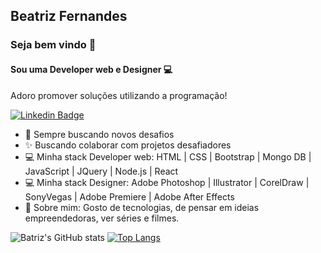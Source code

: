 ## Beatriz Fernandes
### Seja bem vindo 👋

#### Sou uma Developer web e Designer 💻<br/>
Adoro promover soluções utilizando a programação!<br/>

[![Linkedin Badge](https://img.shields.io/badge/-Beatriz-blue?style=flat-square&logo=Linkedin&logoColor=white&link=https://www.linkedin.com/in/beatriz-fernandes-7985a6202/)](https://www.linkedin.com/in/Beatriz-fernandes-7985a6202/)

- 🚀   Sempre buscando novos desafios<br/>
- ✨   Buscando colaborar com projetos desafiadores<br/>
- 💻   Minha stack Developer web: HTML | CSS | Bootstrap | Mongo DB | JavaScript | JQuery | Node.js | React<br/>
- 💻   Minha stack Designer: Adobe Photoshop | Illustrator | CorelDraw | SonyVegas | Adobe Premiere | Adobe After Effects<br/>
- 💬   Sobre mim: Gosto de tecnologias, de pensar em ideias empreendedoras, ver séries e filmes.

<!-- ![Snake animation](https://github.com/Juanfernandess/GuillaumeFalourd/blob/output/github-contribution-grid-snake.svg) -->

![Batriz's GitHub stats](https://github-readme-stats.vercel.app/api?username=BeatrizFernandes&show_icons=true&theme=radical) [![Top Langs](https://github-readme-stats.vercel.app/api/top-langs/?username=anuraghazra&layout=compact&theme=radical&langs_count=4)](https://github.com/anuraghazra/github-readme-stats)
















